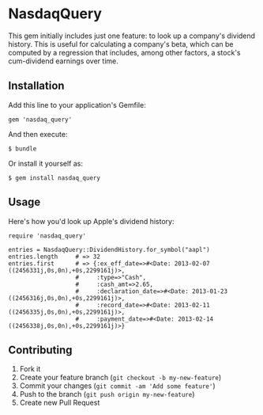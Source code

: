 # NasdaqQuery

This gem initially includes just one feature: to look up a company's dividend history. This is useful for calculating a company's beta, which can be computed by a regression that includes, among other factors, a stock's cum-dividend earnings over time.

## Installation

Add this line to your application's Gemfile:

    gem 'nasdaq_query'

And then execute:

    $ bundle

Or install it yourself as:

    $ gem install nasdaq_query

## Usage

Here's how you'd look up Apple's dividend history:

    require 'nasdaq_query'
    
    entries = NasdaqQuery::DividendHistory.for_symbol("aapl")
    entries.length     # => 32
    entries.first      # => {:ex_eff_date=>#<Date: 2013-02-07 ((2456331j,0s,0n),+0s,2299161j)>, 
                       #     :type=>"Cash", 
                       #     :cash_amt=>2.65, 
                       #     :declaration_date=>#<Date: 2013-01-23 ((2456316j,0s,0n),+0s,2299161j)>, 
                       #     :record_date=>#<Date: 2013-02-11 ((2456335j,0s,0n),+0s,2299161j)>, 
                       #     :payment_date=>#<Date: 2013-02-14 ((2456338j,0s,0n),+0s,2299161j)>}

## Contributing

1. Fork it
2. Create your feature branch (`git checkout -b my-new-feature`)
3. Commit your changes (`git commit -am 'Add some feature'`)
4. Push to the branch (`git push origin my-new-feature`)
5. Create new Pull Request
